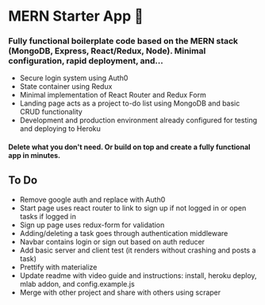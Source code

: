 # MERN Starter App 🚀

### Fully functional boilerplate code based on the MERN stack (MongoDB, Express, React/Redux, Node). Minimal configuration, rapid deployment, and...
* Secure login system using Auth0
* State container using Redux
* Minimal implementation of React Router and Redux Form
* Landing page acts as a project to-do list using MongoDB and basic CRUD functionality
* Development and production environment already configured for testing and deploying to Heroku

#### Delete what you don't need. Or build on top and create a fully functional app in minutes.

## To Do
* Remove google auth and replace with Auth0
* Start page uses react router to link to sign up if not logged in or open tasks if logged in
* Sign up page uses redux-form for validation
* Adding/deleting a task goes through authentication middleware
* Navbar contains login or sign out based on auth reducer
* Add basic server and client test (it renders without crashing and posts a task)
* Prettify with materialize
* Update readme with video guide and instructions: install, heroku deploy, mlab addon, and config.example.js
* Merge with other project and share with others using scraper
